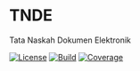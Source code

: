 # TNDE
Tata Naskah Dokumen Elektronik

[![License](https://img.shields.io/github/license/kililp/laravel-doctrine-passport?style=flat-square)](https://github.com/kililp/laravel-doctrine-passport/blob/master/LICENSE)
[![Build](https://img.shields.io/github/checks-status/kililp/laravel-doctrine-passport/master?label=master&style=flat-square)](https://github.com/kililp/laravel-doctrine-passport/actions/workflows/ci.yml)
[![Coverage](https://img.shields.io/codecov/c/github/kililp/laravel-doctrine-passport/branch/master?style=flat-square)](https://app.codecov.io/gh/kililp/laravel-doctrine-passport)
